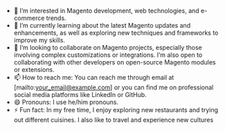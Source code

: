 - 👀 I’m interested in Magento development, web technologies, and e-commerce trends.
- 🌱 I’m currently learning about the latest Magento updates and enhancements, as well as exploring new techniques and frameworks to improve my skills.
- 💞️ I’m looking to collaborate on Magento projects, especially those involving complex customizations or integrations. I’m also open to collaborating with other developers on open-source Magento modules or extensions.
- 📫 How to reach me: You can reach me through email at [mailto:your_email@example.com] or you can find me on professional social media platforms like LinkedIn or GitHub.
- 😄 Pronouns: I use he/him pronouns.
- ⚡ Fun fact: In my free time, I enjoy exploring new restaurants and trying out different cuisines. I also like to travel and experience new cultures
<!---
wileyebrook/wileyebrook is a ✨ special ✨ repository because its `README.md` (this file) appears on your GitHub profile.
You can click the Preview link to take a look at your changes.
--->
